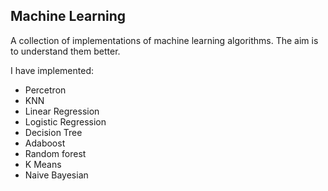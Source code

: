## Machine Learning

A collection of implementations of machine learning algorithms. The aim is to understand them better.

I have implemented:

* Percetron
* KNN
* Linear Regression
* Logistic Regression
* Decision Tree
* Adaboost
* Random forest
* K Means
* Naive Bayesian


